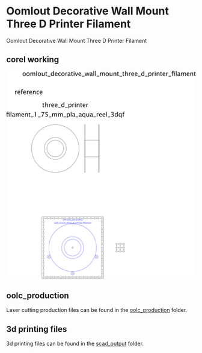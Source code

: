 # Oomlout Decorative Wall Mount Three D Printer Filament
Oomlout Decorative Wall Mount Three D Printer Filament  
  





## corel working
![](working_600.png) 


















## oolc_production
Laser cutting production files can be found in the [oolc_production](oolc_production) folder.

## 3d printing files
3d printing files can be found in the [scad_output](scad_output) folder.

